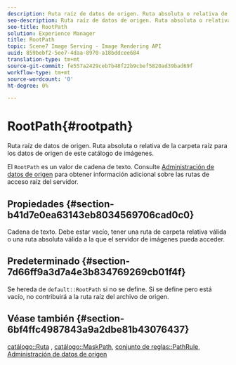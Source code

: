 ```yaml
---
description: Ruta raíz de datos de origen. Ruta absoluta o relativa de la carpeta raíz para los datos de origen de este catálogo de imágenes.
seo-description: Ruta raíz de datos de origen. Ruta absoluta o relativa de la carpeta raíz para los datos de origen de este catálogo de imágenes.
seo-title: RootPath
solution: Experience Manager
title: RootPath
topic: Scene7 Image Serving - Image Rendering API
uuid: 859bebf2-5ee7-4daa-8970-a18bddcee684
translation-type: tm+mt
source-git-commit: fe557a2429ceb7b48f22b9cbef5820ad39bad69f
workflow-type: tm+mt
source-wordcount: '0'
ht-degree: 0%

---
```



# RootPath{#rootpath}

Ruta raíz de datos de origen. Ruta absoluta o relativa de la carpeta raíz para los datos de origen de este catálogo de imágenes.

El `RootPath` es un valor de cadena de texto. Consulte [Administración de datos de origen](../../../../../is-api/image-serving-api-ref/c-configuration-and-administration/c-managing-content/r-source-data.md#reference-4eebd51b2db2401c90be771d3382329e) para obtener información adicional sobre las rutas de acceso raíz del servidor.

## Propiedades {#section-b41d7e0ea63143eb8034569706cad0c0}

Cadena de texto. Debe estar vacío, tener una ruta de carpeta relativa válida o una ruta absoluta válida a la que el servidor de imágenes pueda acceder.

## Predeterminado {#section-7d66ff9a3d7a4e3b834769269cb01f4f}

Se hereda de `default::RootPath` si no se define. Si se define pero está vacío, no contribuirá a la ruta raíz del archivo de origen.

## Véase también {#section-6bf4ffc4987843a9a2dbe81b43076437}

[catálogo::Ruta](/help/aem-is-ir-api/is-api/image-catalog/image-serving-api-ref/c-image-catalog-reference/c-image-svg-data-reference/c-image-data-reference/r-path-cat.md) ,  [catálogo::MaskPath](/help/aem-is-ir-api/is-api/image-catalog/image-serving-api-ref/c-image-catalog-reference/c-image-svg-data-reference/c-image-data-reference/r-maskpath-cat.md),   [conjunto de reglas::PathRule](../../../../../is-api/image-catalog/image-serving-api-ref/c-image-catalog-reference/c-rule-set-reference/c-rule-set-reference.md#concept-3e5058cf3507470b82cac638df23ea8e),  [Administración de datos de origen](../../../../../is-api/image-serving-api-ref/c-configuration-and-administration/c-managing-content/r-source-data.md#reference-4eebd51b2db2401c90be771d3382329e)
